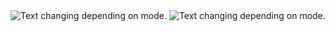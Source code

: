 <picture>
  <source media="(prefers-color-scheme: dark)" srcset="https://github-readme-stats.vercel.app/api?username=larikkai&show_icons=true&theme=nord&hide_border=true&hide_title=true">
  <img alt="Text changing depending on mode." src="https://github-readme-stats.vercel.app/api?username=larikkai&show_icons=true&theme=graywhite&hide_border=true&hide_title=true">
</picture>

<picture>
  <source media="(prefers-color-scheme: dark)" srcset="https://github-readme-stats.vercel.app/api/top-langs/?username=larikkai&layout=compact&show_icons=true&theme=nord&hide_border=true">
  <img alt="Text changing depending on mode." src="https://github-readme-stats.vercel.app/api/top-langs/?username=larikkai&layout=compact&show_icons=true&theme=graywhite&hide_border=true">
</picture>

<!---
- 👋 Hi, I’m @larikkai
- 👀 I’m interested in ...
- 🌱 I’m currently learning ...
- 💞️ I’m looking to collaborate on ...
- 📫 How to reach me ...

<!---
larikkai/larikkai is a ✨ special ✨ repository because its `README.md` (this file) appears on your GitHub profile.
You can click the Preview link to take a look at your changes.
--->
